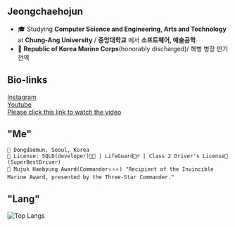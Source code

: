 ## Jeongchaehojun

- 🎓 Studying **Computer Science and Engineering, Arts and Technology** at **Chung-Ang University** /
  **중앙대학교** 에서 **소프트웨어, 예술공학**.
- 🦅 **Republic of Korea Marine Corps**(honorably discharged)/
  해병 병장 만기 전역




## Bio-links
<span>
  <!-- 인스타그램 하이퍼링크 -->
  <a href="https://www.instagram.com/ne_gr_za?utm_source=ig_web_button_share_sheet&igsh=ZDNlZDc0MzIxNw==" target="_blank">
    Instagram
  </a>

  <br />

  <!-- 유튜브 하이퍼링크 -->
  <a href="https://youtube.com/channel/UCRPz9u4tso5RIXnex8Tg4Iw?si=qvQDVoG4CUUEM_8T" target="_blank">
    Youtube
  </a>

  <br />

  <!-- 유튜브 영상 하이퍼링크 -->
  <a href="https://youtu.be/L6sRyMrJoO0?si=-D_wMFLirR0-z0h0" target="_blank">
    Please click this link to watch the video
  </a>
</span>


## "Me"

```
📍 Dongdaemun, Seoul, Korea
💼 License: SQLD(developer)👨‍💻 | LifeGuard🏊‍♂️ | Class 2 Driver's License🚗(SuperBestDriver) 
🦈 Mujuk Haebyung Award(Commander⭐⭐⭐) "Recipient of the Invincible Marine Award, presented by the Three-Star Commander."
```
## "Lang"
<!-- 가장 많이 사용한 언어 -->
![Top Langs](https://github-readme-stats.vercel.app/api/top-langs/?username=Jeongchaehojun&layout=compact&theme=tokyonight)





